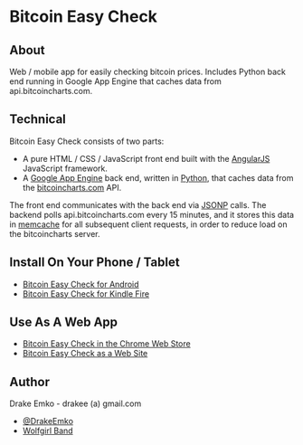 # Bitcoin Easy Check

## About
Web / mobile app for easily checking bitcoin prices. Includes Python back end running in Google App Engine that caches data from api.bitcoincharts.com.

## Technical
Bitcoin Easy Check consists of two parts:
* A pure HTML / CSS / JavaScript front end built with the [AngularJS](http://angularjs.org/) JavaScript framework.
* A [Google App Engine](https://developers.google.com/appengine/) back end, written in [Python](http://www.python.org/), that caches data from the [bitcoincharts.com](http://bitcoincharts.com/) API.

The front end communicates with the back end via [JSONP](http://en.wikipedia.org/wiki/JSONP) calls. The backend polls api.bitcoincharts.com every 15 minutes, and it stores this data in [memcache](https://developers.google.com/appengine/docs/python/memcache/) for all subsequent client requests, in order to reduce load on the bitcoincharts server.

## Install On Your Phone / Tablet
* [Bitcoin Easy Check for Android](https://play.google.com/store/apps/details?id=net.edrake.bitcoineasycheck)
* [Bitcoin Easy Check for Kindle Fire](http://www.amazon.com/Drake-Emko-Bitcoin-Easy-Check/dp/B00H8KQZU4/ref=sr_1_1?s=mobile-apps&ie=UTF8&qid=1386772951&sr=1-1&keywords=bitcoin+easy+check)

## Use As A Web App
* [Bitcoin Easy Check in the Chrome Web Store](https://chrome.google.com/webstore/detail/bitcoin-easy-check/dimfclahciiblaklehjikenimaafpaef)
* [Bitcoin Easy Check as a Web Site](http://d26tzgk0gx1hwh.cloudfront.net/main.html)

## Author
Drake Emko - drakee (a) gmail.com
* [@DrakeEmko](https://twitter.com/DrakeEmko)
* [Wolfgirl Band](http://wolfgirl.bandcamp.com/)
